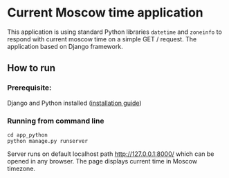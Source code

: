 # Current Moscow time application 

This application is using standard Python libraries `datetime` and `zoneinfo` to respond with current moscow time on a simple GET / request.
The application based on Django framework.

## How to run
### Prerequisite:
Django and Python installed ([installation guide](https://docs.djangoproject.com/en/4.2/intro/install/))

### Running from command line
```
cd app_python
python manage.py runserver
```
Server runs on default localhost path http://127.0.0.1:8000/ which can be opened in any browser. The page displays current time in Moscow timezone.